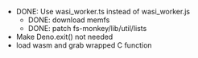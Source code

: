 - DONE: Use wasi_worker.ts instead of wasi_worker.js
    - DONE: download memfs
    - DONE: patch fs-monkey/lib/util/lists 
- Make Deno.exit() not needed
- load wasm and grab wrapped C function 